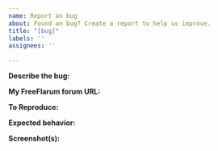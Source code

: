 ```yaml
---
name: Report an bug
about: Found an bug? Create a report to help us improve.
title: "[bug]"
labels: ''
assignees: ''

---
```


<!-- Text in these blocks, or in [//]: # "these" will NOT be
visible in the issue. They are just comments to guide you through
the issue creation process. Please, do not type anything in them.
You can also remove them, if you want. -->


**Describe the bug:**

[//]: # "A clear and concise description of what the bug is."

**My FreeFlarum forum URL:**

[//]: # "For example, https://x.freeflarum.com where 'x' is your forum name."

**To Reproduce:**

<!-- Brief and clear steps to reproduce the behavior, for example:
1. Go to '...'
2. Click on '....'
3. Scroll down to '....'
4. See error. -->

**Expected behavior:**

[//]: # "A clear and concise description of what you expected to happen."

**Screenshot(s):**

[//]: # "If applicable, add screenshot(s) to help explain your problem."
